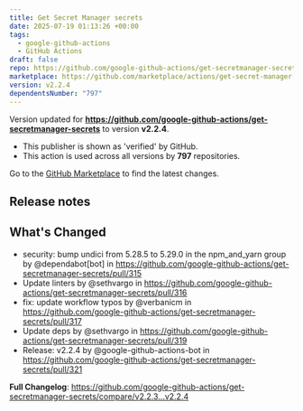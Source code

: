 ```yaml
---
title: Get Secret Manager secrets
date: 2025-07-19 01:13:26 +00:00
tags:
  - google-github-actions
  - GitHub Actions
draft: false
repo: https://github.com/google-github-actions/get-secretmanager-secrets
marketplace: https://github.com/marketplace/actions/get-secret-manager-secrets
version: v2.2.4
dependentsNumber: "797"
---
```



Version updated for **https://github.com/google-github-actions/get-secretmanager-secrets** to version **v2.2.4**.
- This publisher is shown as 'verified' by GitHub.
- This action is used across all versions by **797** repositories.

Go to the [GitHub Marketplace](https://github.com/marketplace/actions/get-secret-manager-secrets) to find the latest changes.

## Release notes

## What's Changed
* security: bump undici from 5.28.5 to 5.29.0 in the npm_and_yarn group by @dependabot[bot] in https://github.com/google-github-actions/get-secretmanager-secrets/pull/315
* Update linters by @sethvargo in https://github.com/google-github-actions/get-secretmanager-secrets/pull/316
* fix: update workflow typos by @verbanicm in https://github.com/google-github-actions/get-secretmanager-secrets/pull/317
* Update deps by @sethvargo in https://github.com/google-github-actions/get-secretmanager-secrets/pull/319
* Release: v2.2.4 by @google-github-actions-bot in https://github.com/google-github-actions/get-secretmanager-secrets/pull/321


**Full Changelog**: https://github.com/google-github-actions/get-secretmanager-secrets/compare/v2.2.3...v2.2.4
